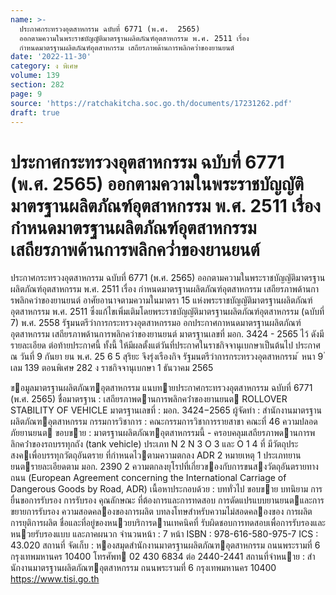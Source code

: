 ```yaml
---
name: >-
  ประกาศกระทรวงอุตสาหกรรม ฉบับที่ 6771 (พ.ศ.  2565)
  ออกตามความในพระราชบัญญัติมาตรฐานผลิตภัณฑ์อุตสาหกรรม พ.ศ. 2511 เรื่อง
  กำหนดมาตรฐานผลิตภัณฑ์อุตสาหกรรม เสถียรภาพด้านการพลิกคว่ำของยานยนต์
date: '2022-11-30'
category: ง พิเศษ
volume: 139
section: 282
page: 9
source: 'https://ratchakitcha.soc.go.th/documents/17231262.pdf'
draft: true
---
```


# ประกาศกระทรวงอุตสาหกรรม ฉบับที่ 6771 (พ.ศ.  2565) ออกตามความในพระราชบัญญัติมาตรฐานผลิตภัณฑ์อุตสาหกรรม พ.ศ. 2511 เรื่อง กำหนดมาตรฐานผลิตภัณฑ์อุตสาหกรรม เสถียรภาพด้านการพลิกคว่ำของยานยนต์

ประกาศกระทรวงอุตสาหกรรม ฉบับที่ 6771 (พ.ศ. 2565) ออกตามความในพระราชบัญญัติมาตรฐานผลิตภัณฑ์อุตสาหกรรม พ.ศ. 2511 เรื่อง กำหนดมาตรฐานผลิตภัณฑ์อุตสาหกรรม เสถียรภาพด้านการพลิกคว่าของยานยนต์ อาศัยอานาจตามความในมาตรา 15 แห่งพระราชบัญญัติมาตรฐานผลิตภัณฑ์อุตสาหกรรม พ.ศ. 2511 ซึ่งแก้ไขเพิ่มเติมโดยพระราชบัญญัติมาตรฐานผลิตภัณฑ์อุตสาหกรรม (ฉบับที่ 7) พ.ศ. 2558 รัฐมนตรีว่าการกระทรวงอุตสาหกรรมอ อกประกาศกาหนดมาตรฐานผลิตภัณฑ์อุตสาหกรรม เสถียรภาพด้านการพลิกคว่าของยานยนต์ มาตรฐานเลขที่ มอก. 3424 - 2565 ไว้ ดังมีรายละเอียด ต่อท้ายประกาศนี้ ทั้งนี้ ให้มีผลตั้งแต่วันที่ประกาศในราชกิจจานุเบกษาเป็นต้นไป ประกาศ ณ วันที่ 9 กันยา ยน พ.ศ. 25 6 5 สุริยะ จึงรุ่งเรืองกิจ รัฐมนตรีว่าการกระทรวงอุตสาหกรรม ้ หนา 9 ่ เลม 139 ตอนพิเศษ 282 ง ราชกิจจานุเบกษา 1 ธันวาคม 2565

ขอมูลมาตรฐานผลิตภัณฑอุตสาหกรรม แนบทายประกาศกระทรวงอุตสาหกรรม ฉบับที่ 6771 (พ.ศ. 2565) ชื่อมาตรฐาน : เสถียรภาพดานการพลิกคว่ําของยานยนต ROLLOVER STABILITY OF VEHICLE มาตรฐานเลขที่ : มอก. 3424−2565 ผู้จัดทํา : สํานักงานมาตรฐานผลิตภัณฑอุตสาหกรรม กรรมการวิชาการ : คณะกรรมการวิชาการรายสาขา คณะที่ 46 ความปลอดภัยยานยนต ขอบขาย : มาตรฐานผลิตภัณฑอุตสาหกรรมนี้ - ครอบคลุมเสถียรภาพดานการพลิกคว่ําของรถบรรทุกถัง (tank vehicle) ประเภท N 2 N 3 O 3 และ O 1 4 ที่ มีวัตถุประสงคเพื่อบรรทุกวัตถุอันตราย ที่กําหนดไวตามความตกลง ADR 2 หมายเหตุ 1 ประเภทยานยนตรายละเอียดตาม มอก. 2390 2 ความตกลงยุโรปที่เกี่ยวของกับการขนสงวัตถุอันตรายทางถนน (European Agreement concerning the International Carriage of Dangerous Goods by Road, ADR) เนื้อหาประกอบด้วย : บททั่วไป ขอบขาย บทนิยาม การยื่นขอการรับรอง การรับรอง คุณลักษณะ ที่ต้องการและการทดสอบ การดัดแปรแบบยานยนตและการขยายการรับรอง ความสอดคลองของการผลิต บทลงโทษสําหรับความไม่สอดคลองของ การผลิต การยุติการผลิต ชื่อและที่อยู่ของหนวยบริการดานเทคนิคที่ รับผิดชอบการทดสอบเพื่อการรับรองและหนวยรับรองแบบ และภาคผนวก จํานวนหน้า : 7 หน้า ISBN : 978-616-580-975-7 ICS : 43.020 สถานที่ จัดเก็บ : หองสมุดสํานักงานมาตรฐานผลิตภัณฑอุตสาหกรรม ถนนพระรามที่ 6 กรุงเทพมหานคร 10400 โทรศัพท 02 430 6834 ต่อ 2440-2441 สถานที่จําหนาย : สํานักงานมาตรฐานผลิตภัณฑอุตสาหกรรม ถนนพระรามที่ 6 กรุงเทพมหานคร 10400 https://www.tisi.go.th

